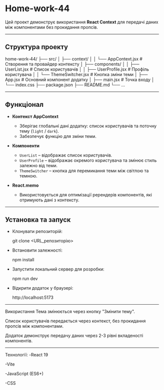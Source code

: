 # Home-work-44

Цей проект демонструє використання **React Context** для передачі даних між компонентами без прокидання пропсів.

---

## Структура проекту

home-work-44/
├── src/
│ ├── context/
│ │ └── AppContext.jsx       # Створення та провайдер контексту
│ ├── components/
│ │ ├── UserList.jsx         # Список користувачів
│ │ ├── UserProfile.jsx      # Профіль користувача
│ │ └── ThemeSwitcher.jsx    # Кнопка зміни теми
│ ├── App.jsx                # Основний компонент додатку
│ ├── main.jsx               # Точка входу
│ └── index.css
├── package.json
├── README.md
└── ...



---

## Функціонал

- **Контекст AppContext**
  - Зберігає глобальні дані додатку: список користувачів та поточну тему (`light` / `dark`).
  - Забезпечує функцію для зміни теми.

- **Компоненти**
  - `UserList` – відображає список користувачів.
  - `UserProfile` – відображає окремого користувача та змінює стиль залежно від теми.
  - `ThemeSwitcher` – кнопка для перемикання теми між світлою та темною.

- **React.memo**
  - Використовується для оптимізації ререндерів компонентів, які отримують дані з контексту.

---

## Установка та запуск

- Клонувати репозиторій:

    git clone <URL_репозиторію>

- Встановити залежності:

    npm install

- Запустити локальний сервер для розробки:

    npm run dev

- Відкрити додаток у браузері:

    http://localhost:5173

--------------

Використання
Тема змінюється через кнопку "Змінити тему".

Список користувачів передається через контекст, без прокидання пропсів між компонентами.

Додаток демонструє передачу даних через 2-3 рівні вкладеності компонентів.

---------

Технології:
-React 19

-Vite

-JavaScript (ES6+)

-CSS
 
